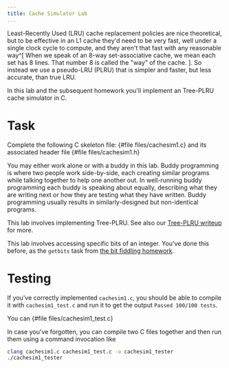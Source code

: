 ```yaml
---
title: Cache Simulator Lab
...
```


Least-Recently Used (LRU) cache replacement policies are nice theoretical, but to be effective in an L1 cache they'd need to be very fast, well under a single clock cycle to compute, and they aren't that fast with any reasonable way^[
    When we speak of an 8-way set-associative cache, we mean each set has 8 lines.
    That number 8 is called the "way" of the cache.
].
So instead we use a pseudo-LRU (PLRU) that is simpler and faster, but less accurate, than true LRU.

In this lab and the subsequent homework you'll implement an Tree-PLRU cache simulator in C.

# Task

Complete the following C skeleton file:
{#file files/cachesim1.c}
and its associated header file
{#file files/cachesim1.h}

You may either work alone or with a buddy in this lab.
Buddy programming is where two people work side-by-side,
each creating similar programs while talking together to help one another out.
In well-running buddy programming each buddy is speaking about equally,
describing what they are writing next or how they are testing what they have written.
Buddy programming usually results in similarly-designed but non-identical programs.

This lab involves implementing Tree-PLRU. See also our [Tree-PLRU writeup](tree-plru.html) for more.

This lab involves accessing specific bits of an integer.
You've done this before, as the `getbits` task from [the bit fiddling homework](bitfiddle.html).


# Testing

If you've correctly implemented `cachesim1.c`, you should be able to compile it with `cachesim1_test.c` and run it to get the output `Passed 100/100 tests`.

You can
{#file files/cachesim1_test.c}

In case you've forgotten, you can compile two C files together and then run them using a command invocation like

```bash
clang cachesim1.c cachesim1_test.c -o cachesim1_tester
./cachesim1_tester
```
